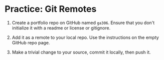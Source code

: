 # Practice: Git Remotes

1.  Create a portfolio repo on GitHub named `ga306`.
    Ensure that you don't initialize it with a readme or license or gitignore.

1.  Add it as a remote to your local repo.
    Use the instructions on the empty GitHub repo page.

1.  Make a trivial change to your source, commit it locally, then push it.
